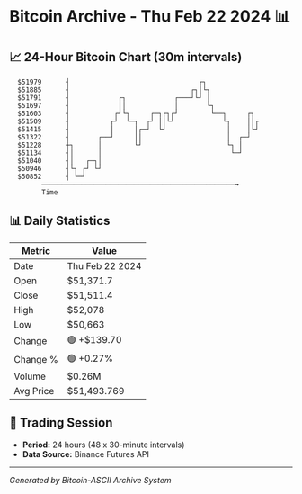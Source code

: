 # Bitcoin Archive - Thu Feb 22 2024 📊

## 📈 24-Hour Bitcoin Chart (30m intervals)

```
  $51979      ┤                                ┌┐              
  $51885      ┤                              ┌┐│└┐             
  $51791      ┤            ┌┐            ┌───┘└┘ │             
  $51697      ┤            ││            │       └┐            
  $51603      ┤           ┌┘└┐     ┌─┐┌┐┌┘        └──┐     ┌┐  
  $51509      ┤          ┌┘  └─┐  ┌┘ ││└┘            └┐    ││┌ 
  $51415      ┤          │     │┌─┘  └┘               │    │└┘ 
  $51322      ┤       ┌──┘     ││                     │  ┌─┘   
  $51228      ┼┐      │        └┘                     └┐ │     
  $51134      ┤│      │                                └─┘     
  $51040      ┤│   ┌─┐│                                        
  $50946      ┤└┐ ┌┘ └┘                                        
  $50852      ┤ └─┘                                            
        ────────────────────────────────────────────────→
        Time
```

## 📊 Daily Statistics

| Metric | Value |
|--------|-------|
| Date | Thu Feb 22 2024 |
| Open | $51,371.7 |
| Close | $51,511.4 |
| High | $52,078 |
| Low | $50,663 |
| Change | 🟢 +$139.70 |
| Change % | 🟢 +0.27% |
| Volume | $0.26M |
| Avg Price | $51,493.769 |

## 📅 Trading Session

- **Period:** 24 hours (48 x 30-minute intervals)
- **Data Source:** Binance Futures API

---
*Generated by Bitcoin-ASCII Archive System*

